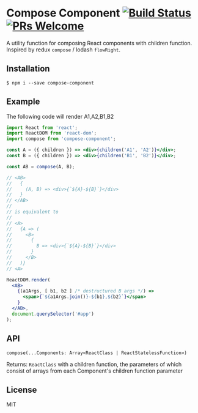 # Compose Component [![Build Status](https://travis-ci.org/raibima/compose-component.svg?branch=master)](https://travis-ci.org/raibima/compose-component) [![PRs Welcome](https://img.shields.io/badge/PRs-welcome-brightgreen.svg?style=flat-square)](http://makeapullrequest.com)

A utility function for composing React components with children function. Inspired by redux `compose` / lodash `flowRight`.

## Installation
    $ npm i --save compose-component

## Example
The following code will render A1,A2,B1,B2
```jsx
import React from 'react';
import ReactDOM from 'react-dom';
import compose from 'compose-component';

const A = ({ children }) => <div>{children('A1', 'A2')}</div>;
const B = ({ children }) => <div>{children('B1', 'B2')}</div>;

const AB = compose(A, B);

// <AB>
//   {
//     (A, B) => <div>{`${A}-${B}`}</div>
//   }
// </AB>
//
// is equivalent to
//
// <A>
//   {A => (
//     <B>
//       {
//         B => <div>{`${A}-${B}`}</div>
//       }
//     </B>
//   )}
// <A>

ReactDOM.render(
  <AB>
    {(a1Args, [ b1, b2 ] /* destructured B args */) =>
      <span>{`${a1Args.join()}-${b1},${b2}`}</span>
    }
  </AB>,
  document.querySelector('#app')
);
```

## API
    compose(...Components: Array<ReactClass | ReactStatelessFunction>)
Returns: `ReactClass` with a children function, the parameters of which consist of arrays from each Component's children function parameter

## License
MIT